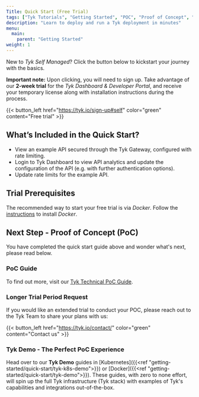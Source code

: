 ```yaml
---
Title: Quick Start (Free Trial)
tags: ["Tyk Tutorials", "Getting Started", "POC", "Proof of Concept", "Tyk PoC", "k8s", "docker", "Self Managed", "Open Source", "demo", "Tyk demo", "Tyk quick start"]
description: "Learn to deploy and run a Tyk deployment in minutes"
menu:
  main:
    parent: "Getting Started"
weight: 1
---
```


New to *Tyk Self Managed*? Click the button below to kickstart your journey with the basics.

**Important note:** Upon clicking, you will need to sign up. Take advantage of our **2-week trial** for the *Tyk Dashboard & Developer Portal*, and receive your temporary license along with installation instructions during the process.


{{< button_left href="https://tyk.io/sign-up#self" color="green" content="Free trial" >}}

## What’s Included in the Quick Start?
- View an example API secured through the Tyk Gateway, configured with rate limiting.
- Login to Tyk Dashboard to view API analytics and update the configuration of the API (e.g. with further authentication options).
- Update rate limits for the example API.

## Trial Prerequisites
The recommended way to start your free trial is via *Docker*. Follow the [instructions](https://docs.docker.com/get-docker/) to install *Docker*.


## Next Step - Proof of Concept (PoC)

You have completed the quick start guide above and wonder what's next, please read below.

### PoC Guide 
To find out more, visit our [Tyk Technical PoC Guide](https://tyk.io/customer-engineering/poc/technical-guide/).

### Longer Trial Period Request
If you would like an extended trial to conduct your POC, please reach out to the Tyk Team to share your plans with us:

{{< button_left href="https://tyk.io/contact/" color="green" content="Contact us" >}}


### Tyk Demo - The Perfect PoC Experience
Head over to our **Tyk Demo** guides in [Kubernetes]({{<ref "getting-started/quick-start/tyk-k8s-demo">}}) or [Docker]({{<ref "getting-started/quick-start/tyk-demo">}}). These guides, with zero to none effort, will spin up the full Tyk infrastructure (Tyk stack) with examples of Tyk's capabilities and integrations out-of-the-box.
